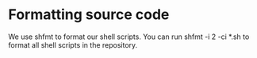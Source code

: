 # Formatting source code

We use shfmt to format our shell scripts. You can run shfmt -i 2 -ci *.sh to format all shell scripts in the repository.
